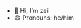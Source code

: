 - 👋 Hi, I’m zei
- 😄 Pronouns: he/him

<!---
veryyoishi/veryyoishi is a ✨ special ✨ repository because its `README.md` (this file) appears on your GitHub profile.
You can click the Preview link to take a look at your changes.
--->
